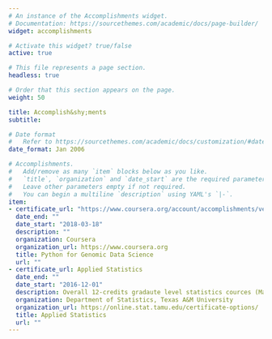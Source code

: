 ```yaml
---
# An instance of the Accomplishments widget.
# Documentation: https://sourcethemes.com/academic/docs/page-builder/
widget: accomplishments

# Activate this widget? true/false
active: true

# This file represents a page section.
headless: true

# Order that this section appears on the page.
weight: 50

title: Accomplish&shy;ments
subtitle:

# Date format
#   Refer to https://sourcethemes.com/academic/docs/customization/#date-format
date_format: Jan 2006

# Accomplishments.
#   Add/remove as many `item` blocks below as you like.
#   `title`, `organization` and `date_start` are the required parameters.
#   Leave other parameters empty if not required.
#   You can begin a multiline `description` using YAML's `|-`.
item:
- certificate_url: "https://www.coursera.org/account/accomplishments/verify/FJML5D5HHNQU"
  date_end: ""
  date_start: "2018-03-18"
  description: ""
  organization: Coursera
  organization_url: https://www.coursera.org
  title: Python for Genomic Data Science
  url: ""
- certificate_url: Applied Statistics 
  date_end: ""
  date_start: "2016-12-01"
  description: Overall 12-credits gradaute level statistics cources (Math Statics, Statistical Bioinformatics, Stat I&II in Research) 
  organization: Department of Statistics, Texas A&M University
  organization_url: https://online.stat.tamu.edu/certificate-options/
  title: Applied Statistics 
  url: ""
---
```


